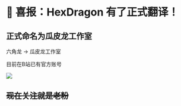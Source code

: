 # 📢 喜报：HexDragon 有了正式翻译！

## 正式命名为瓜皮龙工作室
六角龙 -> 瓜皮龙工作室

目前在B站已有官方账号 

![](https://pic.imgdb.cn/item/6750384dd0e0a243d4dd6d6e.png)

## ~~现在关注就是老粉~~

